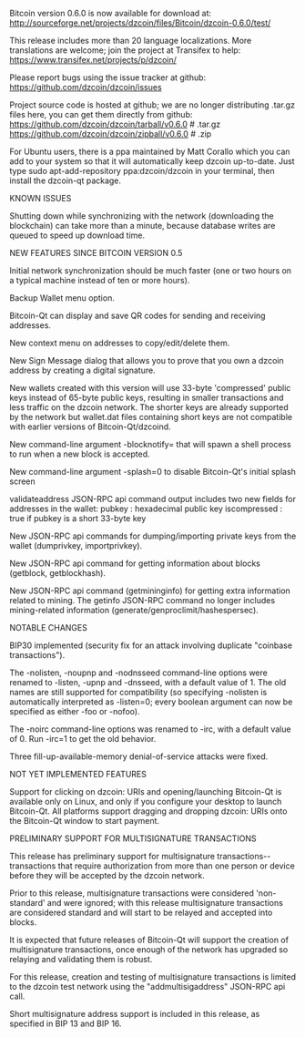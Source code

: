 Bitcoin version 0.6.0 is now available for download at:
http://sourceforge.net/projects/dzcoin/files/Bitcoin/dzcoin-0.6.0/test/

This release includes more than 20 language localizations.
More translations are welcome; join the
project at Transifex to help:
https://www.transifex.net/projects/p/dzcoin/

Please report bugs using the issue tracker at github:
https://github.com/dzcoin/dzcoin/issues

Project source code is hosted at github; we are no longer
distributing .tar.gz files here, you can get them
directly from github:
https://github.com/dzcoin/dzcoin/tarball/v0.6.0  # .tar.gz
https://github.com/dzcoin/dzcoin/zipball/v0.6.0  # .zip

For Ubuntu users, there is a ppa maintained by Matt Corallo which
you can add to your system so that it will automatically keep
dzcoin up-to-date.  Just type
sudo apt-add-repository ppa:dzcoin/dzcoin
in your terminal, then install the dzcoin-qt package.


KNOWN ISSUES

Shutting down while synchronizing with the network
(downloading the blockchain) can take more than a minute,
because database writes are queued to speed up download
time.


NEW FEATURES SINCE BITCOIN VERSION 0.5

Initial network synchronization should be much faster
(one or two hours on a typical machine instead of ten or more
hours).

Backup Wallet menu option.

Bitcoin-Qt can display and save QR codes for sending
and receiving addresses.

New context menu on addresses to copy/edit/delete them.

New Sign Message dialog that allows you to prove that you
own a dzcoin address by creating a digital
signature.

New wallets created with this version will
use 33-byte 'compressed' public keys instead of
65-byte public keys, resulting in smaller
transactions and less traffic on the dzcoin
network. The shorter keys are already supported
by the network but wallet.dat files containing
short keys are not compatible with earlier
versions of Bitcoin-Qt/dzcoind.

New command-line argument -blocknotify=<command>
that will spawn a shell process to run <command> 
when a new block is accepted.

New command-line argument -splash=0 to disable
Bitcoin-Qt's initial splash screen

validateaddress JSON-RPC api command output includes
two new fields for addresses in the wallet:
pubkey : hexadecimal public key
iscompressed : true if pubkey is a short 33-byte key

New JSON-RPC api commands for dumping/importing
private keys from the wallet (dumprivkey, importprivkey).

New JSON-RPC api command for getting information about
blocks (getblock, getblockhash).

New JSON-RPC api command (getmininginfo) for getting
extra information related to mining. The getinfo
JSON-RPC command no longer includes mining-related
information (generate/genproclimit/hashespersec).



NOTABLE CHANGES

BIP30 implemented (security fix for an attack involving
duplicate "coinbase transactions").

The -nolisten, -noupnp and -nodnsseed command-line
options were renamed to -listen, -upnp and -dnsseed,
with a default value of 1. The old names are still
supported for compatibility (so specifying -nolisten
is automatically interpreted as -listen=0; every
boolean argument can now be specified as either
-foo or -nofoo).

The -noirc command-line options was renamed to
-irc, with a default value of 0. Run -irc=1 to
get the old behavior.

Three fill-up-available-memory denial-of-service
attacks were fixed.


NOT YET IMPLEMENTED FEATURES

Support for clicking on dzcoin: URIs and
opening/launching Bitcoin-Qt is available only on Linux,
and only if you configure your desktop to launch
Bitcoin-Qt. All platforms support dragging and dropping
dzcoin: URIs onto the Bitcoin-Qt window to start
payment.


PRELIMINARY SUPPORT FOR MULTISIGNATURE TRANSACTIONS

This release has preliminary support for multisignature
transactions-- transactions that require authorization
from more than one person or device before they
will be accepted by the dzcoin network.

Prior to this release, multisignature transactions
were considered 'non-standard' and were ignored;
with this release multisignature transactions are
considered standard and will start to be relayed
and accepted into blocks.

It is expected that future releases of Bitcoin-Qt
will support the creation of multisignature transactions,
once enough of the network has upgraded so relaying
and validating them is robust.

For this release, creation and testing of multisignature
transactions is limited to the dzcoin test network using
the "addmultisigaddress" JSON-RPC api call.

Short multisignature address support is included in this
release, as specified in BIP 13 and BIP 16.
